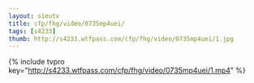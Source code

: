 ```yaml
--- 
layout: sieutv
title: cfp/fhg/video/0735mp4uei/
tags: [s4233]
thumb: http://s4233.wtfpass.com/cfp/fhg/video/0735mp4uei/1.jpg
---
```

{% include tvpro key="http://s4233.wtfpass.com/cfp/fhg/video/0735mp4uei/1.mp4" %} 
